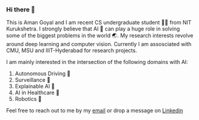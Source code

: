 ### Hi there 👋

This is Aman Goyal and I am recent CS undergraduate student 👨‍🎓 from NIT Kurukshetra. I strongly believe that AI 🤖 can play a huge role in solving some of the biggest problems in the world 🌏. My research interests revolve around deep learning and computer vision.
Currently I am assosciated with CMU, MSU and IIIT-Hyderabad for research projects. 

I am mainly interested in the intersection of the following domains with AI:

1. Autonomous Driving 🚗
2. Surveillance 🎥
3. Explainable AI 🧠
4. AI in Healthcare 🏥
5. Robotics 🤖

Feel free to reach out to me by my [email](aman.goyal1099@gmail.com) or drop a message on [Linkedin](https://www.linkedin.com/in/amangoyal99/)




<!--
**AmanGoyal99/AmanGoyal99** is a ✨ _special_ ✨ repository because its `README.md` (this file) appears on your GitHub profile.

Here are some ideas to get you started:

- 🔭 I’m currently working on ...
- 🌱 I’m currently learning ...
- 👯 I’m looking to collaborate on ...
- 🤔 I’m looking for help with ...
- 💬 Ask me about ...
- 📫 How to reach me: ...
- 😄 Pronouns: ...
- ⚡ Fun fact: ...
-->
